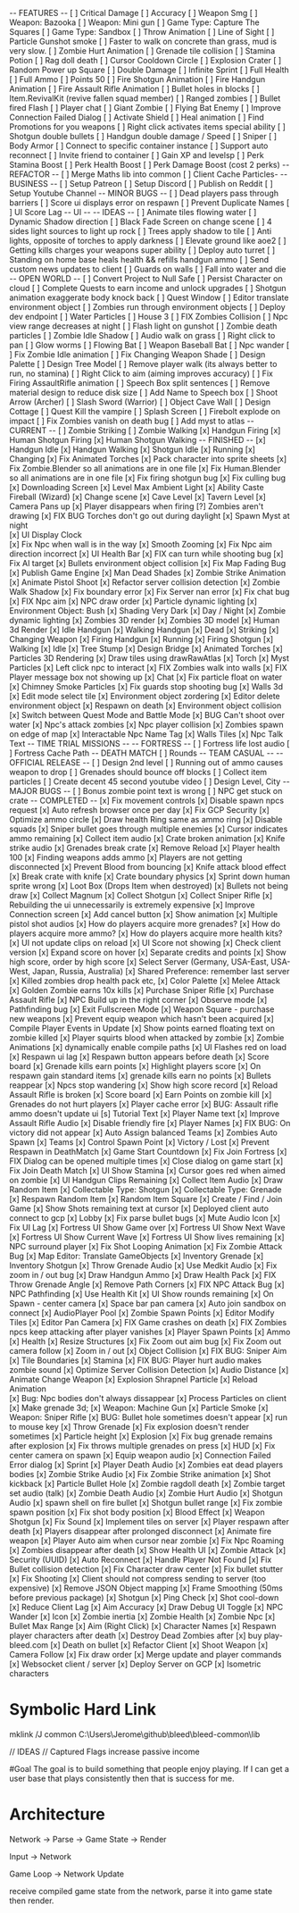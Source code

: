 -- FEATURES -- 
[ ] Critical Damage
[ ] Accuracy
[ ] Weapon Smg
[ ] Weapon: Bazooka
[ ] Weapon: Mini gun
[ ] Game Type: Capture The Squares
[ ] Game Type: Sandbox
[ ] Throw Animation
[ ] Line of Sight
[ ] Particle Gunshot smoke
[ ] Faster to walk on concrete than grass, mud is very slow.
[ ] Zombie Hurt Animation
[ ] Grenade tile collision
[ ] Stamina Potion
[ ] Rag doll death
[ ] Cursor Cooldown Circle
[ ] Explosion Crater
[ ] Random Power up Square 
    [ ] Double Damage
    [ ] Infinite Sprint
    [ ] Full Health
    [ ] Full Ammo
    [ ] Points 50
[ ] Fire Shotgun Animation
[ ] Fire Handgun Animation
[ ] Fire Assault Rifle Animation
[ ] Bullet holes in blocks
[ ] Item.RevivalKit (revive fallen squad member)
[ ] Ranged zombies
[ ] Bullet fired Flash
[ ] Player chat
[ ] Giant Zombie
[ ] Flying Bat Enemy
[ ] Improve Connection Failed Dialog
[ ] Activate Shield
[ ] Heal animation
[ ] Find Promotions for you weapons
[ ] Right click activates items special ability
    [ ] Shotgun double bullets
    [ ] Handgun double damage / Speed
    [ ] Sniper 
[ ] Body Armor
[ ] Connect to specific container instance
    [ ] Support auto reconnect
    [ ] Invite friend to container
[ ] Gain XP and levelsp
    [ ] Perk Stamina Boost
    [ ] Perk Health Boost
    [ ] Perk Damage Boost (cost 2 perks)
-- REFACTOR --
[ ] Merge Maths lib into common
[ ] Client Cache Particles-
-- BUSINESS --
[ ] Setup Patreon
[ ] Setup Discord
[ ] Publish on Reddit
[ ] Setup Youtube Channel
-- MINOR BUGS --
[ ] Dead players pass through barriers
[ ] Score ui displays error on respawn
[ ] Prevent Duplicate Names
[ ] UI Score Lag
-- UI --
-- IDEAS --
[ ] Animate tiles flowing water
[ ] Dynamic Shadow direction
[ ] Black Fade Screen on change scene
[ ] 4 sides light sources to light up rock
[ ] Trees apply shadow to tile
[ ] Anti lights, opposite of torches to apply darkness 
[ ] Elevate ground like aoe2
[ ] Getting kills charges your weapons super ability
[ ] Deploy auto turret
[ ] Standing on home base heals health && refills handgun ammo
[ ] Send custom news updates to client
[ ] Guards on walls
[ ] Fall into water and die
-- OPEN WORLD -- 
[ ] Convert Project to Null Safe
[ ] Persist Character on cloud
[ ] Complete Quests to earn income and unlock upgrades
[ ] Shotgun animation exaggerate body knock back
[ ] Quest Window
[ ] Editor translate environment object
[ ] Zombies run through environment objects
[ ] Deploy dev endpoint
[ ] Water Particles
[ ] House 3
[ ] FIX Zombies Collision
[ ] Npc view range decreases at night
[ ] Flash light on gunshot
[ ] Zombie death particles
[ ] Zombie Idle Shadow
[ ] Audio walk on grass
[ ] Right click to pan
[ ] Glow worms
[ ] Flowing Bat
[ ] Weapon Baseball Bat
[ ] Npc wander
[ ] Fix Zombie Idle animation
[ ] Fix Changing Weapon Shade
[ ] Design Palette
[ ] Design Tree Model
[ ] Remove player walk (its always better to run, no stamina)
[ ] Right Click to aim (aiming improves accuracy)
[ ] Fix Firing AssaultRifle animation
[ ] Speech Box split sentences 
[ ] Remove material design to reduce disk size
[ ] Add Name to Speech box
[ ] Shoot Arrow (Archer)
[ ] Slash Sword (Warrior)
[ ] Object Cave Wall
[ ] Design Cottage
[ ] Quest Kill the vampire
[ ] Splash Screen
[ ] Firebolt explode on impact
[ ] Fix Zombies vanish on death bug
[ ] Add myst to atlas
-- CURRENT -- 
[ ] Zombie Striking
[ ] Zombie Walking
[x] Handgun Firing
[x] Human Shotgun Firing
[x] Human Shotgun Walking
-- FINISHED -- 
[x] Handgun Idle
[x] Handgun Walking
[x] Shotgun Idle
[x] Running
[x] Changing
[x] Fix Animated Torches
[x] Pack character into sprite sheets
[x] Fix Zombie.Blender so all animations are in one file
[x] Fix Human.Blender so all animations are in one file
[x] Fix firing shotgun bug
[x] Fix culling bug
[x] Downloading Screen
[x] Level Max Ambient Light
[x] Ability Caste Fireball (Wizard)
[x] Change scene
    [x] Cave Level
    [x] Tavern Level
    [x] Camera Pans up 
    [x] Player disappears when firing
    [?] Zombies aren't drawing
[x] FIX BUG Torches don't go out during daylight
[x] Spawn Myst at night    
[x] UI Display Clock    
[x] Fix Npc when wall is in the way
[x] Smooth Zooming
[x] Fix Npc aim direction incorrect
[x] UI Health Bar
[x] FIX can turn while shooting bug
[x] Fix AI target
[x] Bullets environment object collision
[x] Fix Map Fading Bug
[x] Publish Game Engine
[x] Man Dead Shades
[x] Zombie Strike Animation
[x] Animate Pistol Shoot 
[x] Refactor server collision detection
[x] Zombie Walk Shadow
[x] Fix boundary error
[x] Fix Server nan error
[x] Fix chat bug
[x] FIX Npc aim
[x] NPC draw order
[x] Particle dynamic lighting
[x] Environment Object: Bush
[x] Shading Very Dark
[x] Day / Night
[x] Zombie dynamic lighting
[x] Zombies 3D render
[x] Zombies 3D model
[x] Human 3d Render
    [x] Idle Handgun
    [x] Walking Handgun
    [x] Dead
    [x] Striking
    [x] Changing Weapon 
    [x] Firing Handgun
    [x] Running
    [x] Firing Shotgun
    [x] Walking
    [x] Idle
[x] Tree Stump
[x] Design Bridge
[x] Animated Torches
[x] Particles 3D Rendering
[x] Draw tiles using drawRawAtlas
[x] Torch
[x] Myst Particles
[x] Left click npc to interact
[x] FIX Zombies walk into walls 
[x] FIX Player message box not showing up
[x] Chat 
[x] Fix particle float on water
[x] Chimney Smoke Particles
[x] Fix guards stop shooting bug
[x] Walls 3d
[x] Edit mode select tile
[x] Environment object zordering
[x] Editor delete environment object
[x] Respawn on death
[x] Environment object collision
[x] Switch between Quest Mode and Battle Mode
[x] BUG Can't shoot over water
[x] Npc's attack zombies
[x] Npc player collision 
[x] Zombies spawn on edge of map
[x] Interactable Npc Name Tag
[x] Walls Tiles
[x] Npc Talk Text
-- TIME TRIAL MISSIONS --
-- FORTRESS -- 
[ ] Fortress life lost audio
[ ] Fortress Cache Path 
-- DEATH MATCH 
[ ] Rounds
-- TEAM CASUAL --
-- OFFICIAL RELEASE --
[ ] Design 2nd level
[ ] Running out of ammo causes weapon to drop
[ ] Grenades should bounce off blocks
[ ] Collect item particles
[ ] Create decent 45 second youtube video
[ ] Design Level, City
-- MAJOR BUGS --
[ ] Bonus zombie point text is wrong
[ ] NPC get stuck on crate
-- COMPLETED --
[x] Fix movement controls
[x] Disable spawn npcs request
[x] Auto refresh browser once per day
[x] Fix GCP Security
[x] Optimize ammo circle
[x] Draw health Ring same as ammo ring
[x] Disable squads
[x] Sniper bullet goes through multiple enemies
[x] Cursor indicates ammo remaining
[x] Collect item audio
[x] Crate broken animation
[x] Knife strike audio
[x] Grenades break crate
[x] Remove Reload
[x] Player health 100
[x] Finding weapons adds ammo
[x] Players are not getting disconnected
[x] Prevent Blood from bouncing
[x] Knife attack blood effect
[x] Break crate with knife
[x] Crate boundary physics
[x] Sprint down human sprite wrong
[x] Loot Box (Drops Item when destroyed)
[x] Bullets not being draw
[x] Collect Magnum
[x] Collect Shotgun
[x] Collect Sniper Rifle
[x] Rebuilding the ui unnecessarily is extremely expensive
[x] Improve Connection screen 
    [x] Add cancel button
    [x] Show animation
[x] Multiple pistol shot audios
[x] How do players acquire more grenades?
[x] How do players acquire more ammo?
[x] How do players acquire more health kits?
[x] UI not update clips on reload
[x] UI Score not showing
[x] Check client version
[x] Expand score on hover
[x] Separate credits and points
[x] Show high score, order by high score
[x] Select Server (Germany, USA-East, USA-West, Japan, Russia, Australia)
[x] Shared Preference: remember last server
[x] Killed zombies drop health pack etc,
[x] Color Palette
[x] Melee Attack
[x] Golden Zombie earns 10x kills
[x] Purchase Sniper Rifle
[x] Purchase Assault Rifle
[x] NPC Build up in the right corner
[x] Observe mode
[x] Pathfinding bug
[x] Exit Fullscreen Mode
[x] Weapon Square - purchase new weapons
[x] Prevent equip weapon which hasn't been acquired
[x] Compile Player Events in Update
[x] Show points earned floating text on zombie killed
[x] Player squirts blood when attacked by zombie
[x] Zombie Animations
[x] dynamically enable compile paths
[x] UI Flashes red on load
[x] Respawn ui lag
[x] Respawn button appears before death
[x] Score board
[x] Grenade kills earn points
[x] Highlight players score
[x] On respawn gain standard items
[x] grenade kills earn no points
[x] Bullets reappear
[x] Npcs stop wandering
[x] Show high score record
[x] Reload Assault Rifle is broken
[x] Score board
[x] Earn Points on zombie kill
[x] Grenades do not hurt players
[x] Player cache error
[x] BUG: Assault rifle ammo doesn't update ui
[s] Tutorial Text
[x] Player Name text
[x] Improve Assault Rifle Audio
[x] Disable friendly fire
[x] Player Names
[x] FIX BUG: On victory did not appear
[x] Auto Assign balanced Teams
[x] Zombies Auto Spawn
[x] Teams
[x] Control Spawn Point
[x] Victory / Lost
[x] Prevent Respawn in DeathMatch 
[x] Game Start Countdown
[x] Fix Join Fortress
[x] FIX Dialog can be opened multiple times
[x] Close dialog on game start
[x] Fix Join Death Match
[x] UI Show Stamina 
[x] Cursor goes red when aimed on zombie
[x] UI Handgun Clips Remaining
[x] Collect Item Audio
[x] Draw Random Item
[x] Collectable Type: Shotgun
[x] Collectable Type: Grenade
[x] Respawn Random Item
[x] Random Item Square
[x] Create / Find / Join Game 
[x] Show Shots remaining text at cursor
[x] Deployed client auto connect to gcp
[x] Lobby
[x] Fix parse bullet bugs
[x] Mute Audio Icon
[x] Fix UI Lag
[x] Fortress UI Show Game over
[x] Fortress UI Show Next Wave
[x] Fortress UI Show Current Wave
[x] Fortress UI Show lives remaining
[x] NPC surround player
[x] Fix Shot Looping Animation
[x] Fix Zombie Attack Bug
[x] Map Editor: Translate GameObjects
[x] Inventory Grenade
[x] Inventory Shotgun
[x] Throw Grenade Audio
[x] Use Medkit Audio
[x] Fix zoom in / out bug
[x] Draw Handgun Ammo
[x] Draw Health Pack
[x] FIX Throw Grenade Angle
[x] Remove Path Corners
[x] FIX NPC Attack Bug
[x] NPC Pathfinding
[x] Use Health Kit
[x] UI Show rounds remaining
[x] On Spawn - center camera
[x] Space bar pan camera
[x] Auto join sandbox on connect
[x] AudioPlayer Pool
[x] Zombie Spawn Points
[x] Editor Modify Tiles
[x] Editor Pan Camera
[x] FIX Game crashes on death
[x] FIX Zombies npcs keep attacking after player vanishes
[x] Player Spawn Points
[x] Ammo
[x] Health
[x] Resize Structures
[x] Fix Zoom out aim bug
[x] Fix Zoom out camera follow
[x] Zoom in / out
[x] Object Collision
[x] FIX BUG: Sniper Aim 
[x] Tile Boundaries
[x] Stamina
[x] FIX BUG: Player hurt audio makes zombie sound
[x] Optimize Server Collision Detection
[x] Audio Distance
[x] Animate Change Weapon 
[x] Explosion Shrapnel Particle
[x] Reload Animation  
[x] Bug: Npc bodies don't always dissappear
[x] Process Particles on client
[x] Make grenade 3d;
[x] Weapon: Machine Gun
[x] Particle Smoke
[x] Weapon: Sniper Rifle
[x] BUG: Bullet hole sometimes doesn't appear
[x] run to mouse key
[x] Throw Grenade
[x] Fix explosion doesn't render sometimes
[x] Particle height 
[x] Explosion
[x] Fix bug grenade remains after explosion
[x] Fix throws multiple grenades on press
[x] HUD
[x] Fix center camera on spawn
[x] Equip weapon audio
[x] Connection Failed Error dialog
[x] Sprint
[x] Player Death Audio
[x] Zombies eat dead players bodies
[x] Zombie Strike Audio
[x] Fix Zombie Strike animation
[x] Shot kickback
[x] Particle Bullet Hole
[x] Zombie ragdoll death
[x] Zombie target set audio (talk)
[x] Zombie Death Audio
[x] Zombie Hurt Audio
[x] Shotgun Audio
[x] spawn shell on fire bullet
[x] Shotgun bullet range
[x] Fix zombie spawn position
[x] Fix shot body position
[x] Blood Effect
[x] Weapon Shotgun
[x] Fix Sound
[x] Implement tiles on server
[x] Player respawn after death
[x] Players disappear after prolonged disconnect
[x] Animate fire weapon
[x] Player Auto aim when cursor near zombie
[x] Fix Npc Roaming
[x] Zombies disappear after death
[x] Show Health UI
[x] Zombie Attack
[x] Security (UUID)
[x] Auto Reconnect
[x] Handle Player Not Found
[x] Fix Bullet collision detection
[x] Fix Character draw center
[x] Fix bullet stutter
[x] Fix Shooting
[x] Client should not compress sending to server (too expensive)
[x] Remove JSON Object mapping
[x] Frame Smoothing (50ms before previous package)
[x] Shotgun
[x] Ping Check
[x] Shot cool-down
[x] Reduce Client Lag
[x] Aim Accuracy
[x] Draw Debug UI Toggle 
[x] NPC Wander
[x] Icon
[x] Zombie inertia
[x] Zombie Health
[x] Zombie Npc
[x] Bullet Max Range
[x] Aim (Right Click)
[x] Character Names
[x] Respawn player characters after death
[x] Destroy Dead Zombies after
[x] buy play-bleed.com
[x] Death on bullet
[x] Refactor Client
[x] Shoot Weapon
[x] Camera Follow
[x] Fix draw order
[x] Merge update and player commands
[x] Websocket client / server
[x] Deploy Server on GCP
[x] Isometric characters

# Symbolic Hard Link
mklink /J common C:\Users\Jerome\github\bleed\bleed-common\lib

// IDEAS
// Captured Flags increase passive income

#Goal
The goal is to build something that people enjoy playing. If I can get a user base that plays consistently
then that is success for me.


# Architecture 



Network -> Parse -> Game State -> Render

Input -> Network

Game Loop -> Network Update

receive compiled game state from the network, parse it into game state then render.